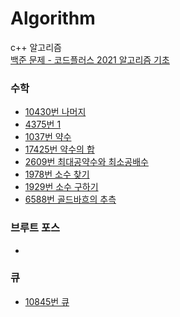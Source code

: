 # Algorithm
c++ 알고리즘   
[백준 문제 - 코드플러스 2021 알고리즘 기초](https://code.plus/course/51)

### 수학
- [10430번 나머지](https://github.com/ImYurim/Algorithm/blob/main/%EB%82%98%EB%A8%B8%EC%A7%80.cpp)
- [4375번 1](https://github.com/ImYurim/Algorithm/blob/main/1.cpp)
- [1037번 약수](https://github.com/ImYurim/Algorithm/blob/main/%EC%95%BD%EC%88%98.cpp)
- [17425번 약수의 합](https://github.com/ImYurim/Algorithm/blob/main/%EC%95%BD%EC%88%98%EC%9D%98%ED%95%A9.cpp)
- [2609번 최대공약수와 최소공배수](https://github.com/ImYurim/Algorithm/blob/main/%EC%B5%9C%EB%8C%80%EA%B3%B5%EC%95%BD%EC%88%98%EC%99%80%20%EC%B5%9C%EC%86%8C%EA%B3%B5%EB%B0%B0%EC%88%98.cpp)
- [1978번 소수 찾기](https://github.com/ImYurim/Algorithm/blob/main/%EC%86%8C%EC%88%98%20%EC%B0%BE%EA%B8%B0.cpp)
- [1929번 소수 구하기](https://github.com/ImYurim/Algorithm/blob/main/%EC%86%8C%EC%88%98%20%EA%B5%AC%ED%95%98%EA%B8%B0.cpp)
- [6588번 골드바흐의 추측](https://github.com/ImYurim/Algorithm/blob/main/%EA%B3%A8%EB%93%9C%EB%B0%94%ED%9D%90%EC%9D%98%20%EC%B6%94%EC%B8%A1.cpp)

### 브루트 포스
- 

### 큐 
- [10845번 큐](https://github.com/ImYurim/Algorithm/blob/main/%ED%81%90.cpp)
